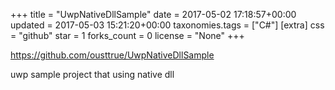 +++
title = "UwpNativeDllSample"
date = 2017-05-02 17:18:57+00:00
updated = 2017-05-03 15:21:20+00:00
taxonomies.tags = ["C#"]
[extra]
css = "github"
star = 1
forks_count = 0
license = "None"
+++

<https://github.com/ousttrue/UwpNativeDllSample>

uwp sample project that using native dll
